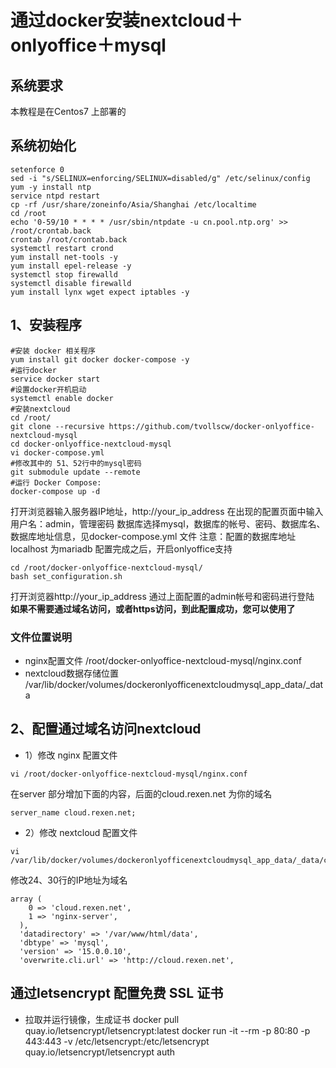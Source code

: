 #            通过docker安装nextcloud＋onlyoffice＋mysql
## 系统要求
本教程是在Centos7 上部署的
## 系统初始化
```
setenforce 0
sed -i "s/SELINUX=enforcing/SELINUX=disabled/g" /etc/selinux/config
yum -y install ntp
service ntpd restart
cp -rf /usr/share/zoneinfo/Asia/Shanghai /etc/localtime
cd /root
echo '0-59/10 * * * * /usr/sbin/ntpdate -u cn.pool.ntp.org' >> /root/crontab.back
crontab /root/crontab.back
systemctl restart crond
yum install net-tools -y
yum install epel-release -y
systemctl stop firewalld
systemctl disable firewalld
yum install lynx wget expect iptables -y
```
## 1、安装程序
```
#安装 docker 相关程序
yum install git docker docker-compose -y
#运行docker
service docker start
#设置docker开机启动
systemctl enable docker
#安装nextcloud
cd /root/
git clone --recursive https://github.com/tvollscw/docker-onlyoffice-nextcloud-mysql
cd docker-onlyoffice-nextcloud-mysql
vi docker-compose.yml
#修改其中的 51、52行中的mysql密码
git submodule update --remote
#运行 Docker Compose:
docker-compose up -d
```
打开浏览器输入服务器IP地址，http://your_ip_address 在出现的配置页面中输入
用户名：admin，管理密码
数据库选择mysql，数据库的帐号、密码、数据库名、数据库地址信息，见docker-compose.yml 文件
注意：配置的数据库地址localhost 为mariadb
配置完成之后，开启onlyoffice支持
```
cd /root/docker-onlyoffice-nextcloud-mysql/
bash set_configuration.sh
```
打开浏览器http://your_ip_address  通过上面配置的admin帐号和密码进行登陆
**如果不需要通过域名访问，或者https访问，到此配置成功，您可以使用了**

### 文件位置说明
* nginx配置文件
/root/docker-onlyoffice-nextcloud-mysql/nginx.conf
* nextcloud数据存储位置
/var/lib/docker/volumes/dockeronlyofficenextcloudmysql_app_data/_data

## 2、配置通过域名访问nextcloud
* 1）修改 nginx 配置文件
```
vi /root/docker-onlyoffice-nextcloud-mysql/nginx.conf
```
在server 部分增加下面的内容，后面的cloud.rexen.net 为你的域名
```
server_name cloud.rexen.net;
```
* 2）修改 nextcloud 配置文件
```
vi /var/lib/docker/volumes/dockeronlyofficenextcloudmysql_app_data/_data/config/config.php
```
修改24、30行的IP地址为域名
```
array (
    0 => 'cloud.rexen.net',
    1 => 'nginx-server',
  ),
  'datadirectory' => '/var/www/html/data',
  'dbtype' => 'mysql',
  'version' => '15.0.0.10',
  'overwrite.cli.url' => 'http://cloud.rexen.net',

```
## 通过letsencrypt 配置免费 SSL 证书
* 拉取并运行镜像，生成证书
docker pull quay.io/letsencrypt/letsencrypt:latest
docker run -it --rm -p 80:80 -p 443:443  -v /etc/letsencrypt:/etc/letsencrypt quay.io/letsencrypt/letsencrypt auth

